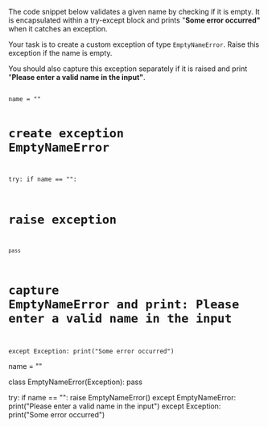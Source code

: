 The code snippet below validates a given name by checking if it is empty. It is encapsulated within a try-except block and prints "**Some error occurred"** when it catches an exception.

Your task is to create a custom exception of type `EmptyNameError`. Raise this exception if the name is empty. 

You should also capture this exception separately if it is raised and print "**Please enter a valid name in the input"**.


<codeblock language="python" type="exercise" testMode="fixedInput">
<code>
name = ""

# create exception EmptyNameError


try:
  if name == "":
#     raise exception
    pass
# capture EmptyNameError and print: Please enter a valid name in the input
except Exception:
  print("Some error occurred")
</code>

<solution>
name = ""

class EmptyNameError(Exception):
  pass

try:
  if name == "":
    raise EmptyNameError()
except EmptyNameError:
  print("Please enter a valid name in the input")
except Exception:
  print("Some error occurred")
</solution>
</codeblock>